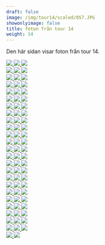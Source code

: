 ```yaml
---  
draft: false  
image: /img/tour14/scaled/057.JPG  
showonlyimage: false  
title: foton från tour 14  
weight: 14  
---
```


Den här sidan visar foton från tour 14.

<div class="col-md-8"> <div class="row">  
<a href="/img/tour14/scaled/001.JPG" data-toggle="lightbox"         data-gallery="example-gallery" class="col-sm-4">
<img src="/img/tour14/thumbs/001.JPG" class="img-fluid"> </a>  
<a href="/img/tour14/scaled/002.JPG" data-toggle="lightbox"         data-gallery="example-gallery" class="col-sm-4">
<img src="/img/tour14/thumbs/002.JPG" class="img-fluid"> </a>  
<a href="/img/tour14/scaled/003.JPG" data-toggle="lightbox"         data-gallery="example-gallery" class="col-sm-4">
<img src="/img/tour14/thumbs/003.JPG" class="img-fluid"> </a> </div>
<div class="row">  
<a href="/img/tour14/scaled/004.JPG" data-toggle="lightbox"         data-gallery="example-gallery" class="col-sm-4">
<img src="/img/tour14/thumbs/004.JPG" class="img-fluid"> </a>  
<a href="/img/tour14/scaled/005.JPG" data-toggle="lightbox"         data-gallery="example-gallery" class="col-sm-4">
<img src="/img/tour14/thumbs/005.JPG" class="img-fluid"> </a>  
<a href="/img/tour14/scaled/006.JPG" data-toggle="lightbox"         data-gallery="example-gallery" class="col-sm-4">
<img src="/img/tour14/thumbs/006.JPG" class="img-fluid"> </a> </div>
<div class="row">  
<a href="/img/tour14/scaled/007.JPG" data-toggle="lightbox"         data-gallery="example-gallery" class="col-sm-4">
<img src="/img/tour14/thumbs/007.JPG" class="img-fluid"> </a>  
<a href="/img/tour14/scaled/008.JPG" data-toggle="lightbox"         data-gallery="example-gallery" class="col-sm-4">
<img src="/img/tour14/thumbs/008.JPG" class="img-fluid"> </a>  
<a href="/img/tour14/scaled/009.JPG" data-toggle="lightbox"         data-gallery="example-gallery" class="col-sm-4">
<img src="/img/tour14/thumbs/009.JPG" class="img-fluid"> </a> </div>
<div class="row">  
<a href="/img/tour14/scaled/010.JPG" data-toggle="lightbox"         data-gallery="example-gallery" class="col-sm-4">
<img src="/img/tour14/thumbs/010.JPG" class="img-fluid"> </a>  
<a href="/img/tour14/scaled/011.JPG" data-toggle="lightbox"         data-gallery="example-gallery" class="col-sm-4">
<img src="/img/tour14/thumbs/011.JPG" class="img-fluid"> </a>  
<a href="/img/tour14/scaled/012.JPG" data-toggle="lightbox"         data-gallery="example-gallery" class="col-sm-4">
<img src="/img/tour14/thumbs/012.JPG" class="img-fluid"> </a> </div>
<div class="row">  
<a href="/img/tour14/scaled/013.JPG" data-toggle="lightbox"         data-gallery="example-gallery" class="col-sm-4">
<img src="/img/tour14/thumbs/013.JPG" class="img-fluid"> </a>  
<a href="/img/tour14/scaled/014.JPG" data-toggle="lightbox"         data-gallery="example-gallery" class="col-sm-4">
<img src="/img/tour14/thumbs/014.JPG" class="img-fluid"> </a>  
<a href="/img/tour14/scaled/015.JPG" data-toggle="lightbox"         data-gallery="example-gallery" class="col-sm-4">
<img src="/img/tour14/thumbs/015.JPG" class="img-fluid"> </a> </div>
<div class="row">  
<a href="/img/tour14/scaled/016.JPG" data-toggle="lightbox"         data-gallery="example-gallery" class="col-sm-4">
<img src="/img/tour14/thumbs/016.JPG" class="img-fluid"> </a>  
<a href="/img/tour14/scaled/017.JPG" data-toggle="lightbox"         data-gallery="example-gallery" class="col-sm-4">
<img src="/img/tour14/thumbs/017.JPG" class="img-fluid"> </a>  
<a href="/img/tour14/scaled/018.JPG" data-toggle="lightbox"         data-gallery="example-gallery" class="col-sm-4">
<img src="/img/tour14/thumbs/018.JPG" class="img-fluid"> </a> </div>
<div class="row">  
<a href="/img/tour14/scaled/019.JPG" data-toggle="lightbox"         data-gallery="example-gallery" class="col-sm-4">
<img src="/img/tour14/thumbs/019.JPG" class="img-fluid"> </a>  
<a href="/img/tour14/scaled/020.JPG" data-toggle="lightbox"         data-gallery="example-gallery" class="col-sm-4">
<img src="/img/tour14/thumbs/020.JPG" class="img-fluid"> </a>  
<a href="/img/tour14/scaled/021.JPG" data-toggle="lightbox"         data-gallery="example-gallery" class="col-sm-4">
<img src="/img/tour14/thumbs/021.JPG" class="img-fluid"> </a> </div>
<div class="row">  
<a href="/img/tour14/scaled/022.JPG" data-toggle="lightbox"         data-gallery="example-gallery" class="col-sm-4">
<img src="/img/tour14/thumbs/022.JPG" class="img-fluid"> </a>  
<a href="/img/tour14/scaled/023.JPG" data-toggle="lightbox"         data-gallery="example-gallery" class="col-sm-4">
<img src="/img/tour14/thumbs/023.JPG" class="img-fluid"> </a>  
<a href="/img/tour14/scaled/024.JPG" data-toggle="lightbox"         data-gallery="example-gallery" class="col-sm-4">
<img src="/img/tour14/thumbs/024.JPG" class="img-fluid"> </a> </div>
<div class="row">  
<a href="/img/tour14/scaled/025.JPG" data-toggle="lightbox"         data-gallery="example-gallery" class="col-sm-4">
<img src="/img/tour14/thumbs/025.JPG" class="img-fluid"> </a>  
<a href="/img/tour14/scaled/026.JPG" data-toggle="lightbox"         data-gallery="example-gallery" class="col-sm-4">
<img src="/img/tour14/thumbs/026.JPG" class="img-fluid"> </a>  
<a href="/img/tour14/scaled/027.JPG" data-toggle="lightbox"         data-gallery="example-gallery" class="col-sm-4">
<img src="/img/tour14/thumbs/027.JPG" class="img-fluid"> </a> </div>
<div class="row">  
<a href="/img/tour14/scaled/028.JPG" data-toggle="lightbox"         data-gallery="example-gallery" class="col-sm-4">
<img src="/img/tour14/thumbs/028.JPG" class="img-fluid"> </a>  
<a href="/img/tour14/scaled/029.JPG" data-toggle="lightbox"         data-gallery="example-gallery" class="col-sm-4">
<img src="/img/tour14/thumbs/029.JPG" class="img-fluid"> </a>  
<a href="/img/tour14/scaled/030.JPG" data-toggle="lightbox"         data-gallery="example-gallery" class="col-sm-4">
<img src="/img/tour14/thumbs/030.JPG" class="img-fluid"> </a> </div>
<div class="row">  
<a href="/img/tour14/scaled/031.JPG" data-toggle="lightbox"         data-gallery="example-gallery" class="col-sm-4">
<img src="/img/tour14/thumbs/031.JPG" class="img-fluid"> </a>  
<a href="/img/tour14/scaled/032.JPG" data-toggle="lightbox"         data-gallery="example-gallery" class="col-sm-4">
<img src="/img/tour14/thumbs/032.JPG" class="img-fluid"> </a>  
<a href="/img/tour14/scaled/033.JPG" data-toggle="lightbox"         data-gallery="example-gallery" class="col-sm-4">
<img src="/img/tour14/thumbs/033.JPG" class="img-fluid"> </a> </div>
<div class="row">  
<a href="/img/tour14/scaled/034.JPG" data-toggle="lightbox"         data-gallery="example-gallery" class="col-sm-4">
<img src="/img/tour14/thumbs/034.JPG" class="img-fluid"> </a>  
<a href="/img/tour14/scaled/035.JPG" data-toggle="lightbox"         data-gallery="example-gallery" class="col-sm-4">
<img src="/img/tour14/thumbs/035.JPG" class="img-fluid"> </a>  
<a href="/img/tour14/scaled/036.JPG" data-toggle="lightbox"         data-gallery="example-gallery" class="col-sm-4">
<img src="/img/tour14/thumbs/036.JPG" class="img-fluid"> </a> </div>
<div class="row">  
<a href="/img/tour14/scaled/037.JPG" data-toggle="lightbox"         data-gallery="example-gallery" class="col-sm-4">
<img src="/img/tour14/thumbs/037.JPG" class="img-fluid"> </a>  
<a href="/img/tour14/scaled/038.JPG" data-toggle="lightbox"         data-gallery="example-gallery" class="col-sm-4">
<img src="/img/tour14/thumbs/038.JPG" class="img-fluid"> </a>  
<a href="/img/tour14/scaled/039.JPG" data-toggle="lightbox"         data-gallery="example-gallery" class="col-sm-4">
<img src="/img/tour14/thumbs/039.JPG" class="img-fluid"> </a> </div>
<div class="row">  
<a href="/img/tour14/scaled/040.JPG" data-toggle="lightbox"         data-gallery="example-gallery" class="col-sm-4">
<img src="/img/tour14/thumbs/040.JPG" class="img-fluid"> </a>  
<a href="/img/tour14/scaled/041.JPG" data-toggle="lightbox"         data-gallery="example-gallery" class="col-sm-4">
<img src="/img/tour14/thumbs/041.JPG" class="img-fluid"> </a>  
<a href="/img/tour14/scaled/042.JPG" data-toggle="lightbox"         data-gallery="example-gallery" class="col-sm-4">
<img src="/img/tour14/thumbs/042.JPG" class="img-fluid"> </a> </div>
<div class="row">  
<a href="/img/tour14/scaled/043.JPG" data-toggle="lightbox"         data-gallery="example-gallery" class="col-sm-4">
<img src="/img/tour14/thumbs/043.JPG" class="img-fluid"> </a>  
<a href="/img/tour14/scaled/044.JPG" data-toggle="lightbox"         data-gallery="example-gallery" class="col-sm-4">
<img src="/img/tour14/thumbs/044.JPG" class="img-fluid"> </a>  
<a href="/img/tour14/scaled/045.JPG" data-toggle="lightbox"         data-gallery="example-gallery" class="col-sm-4">
<img src="/img/tour14/thumbs/045.JPG" class="img-fluid"> </a> </div>
<div class="row">  
<a href="/img/tour14/scaled/046.JPG" data-toggle="lightbox"         data-gallery="example-gallery" class="col-sm-4">
<img src="/img/tour14/thumbs/046.JPG" class="img-fluid"> </a>  
<a href="/img/tour14/scaled/047.JPG" data-toggle="lightbox"         data-gallery="example-gallery" class="col-sm-4">
<img src="/img/tour14/thumbs/047.JPG" class="img-fluid"> </a>  
<a href="/img/tour14/scaled/048.JPG" data-toggle="lightbox"         data-gallery="example-gallery" class="col-sm-4">
<img src="/img/tour14/thumbs/048.JPG" class="img-fluid"> </a> </div>
<div class="row">  
<a href="/img/tour14/scaled/049.JPG" data-toggle="lightbox"         data-gallery="example-gallery" class="col-sm-4">
<img src="/img/tour14/thumbs/049.JPG" class="img-fluid"> </a>  
<a href="/img/tour14/scaled/050.JPG" data-toggle="lightbox"         data-gallery="example-gallery" class="col-sm-4">
<img src="/img/tour14/thumbs/050.JPG" class="img-fluid"> </a>  
<a href="/img/tour14/scaled/051.JPG" data-toggle="lightbox"         data-gallery="example-gallery" class="col-sm-4">
<img src="/img/tour14/thumbs/051.JPG" class="img-fluid"> </a> </div>
<div class="row">  
<a href="/img/tour14/scaled/052.JPG" data-toggle="lightbox"         data-gallery="example-gallery" class="col-sm-4">
<img src="/img/tour14/thumbs/052.JPG" class="img-fluid"> </a>  
<a href="/img/tour14/scaled/053.JPG" data-toggle="lightbox"         data-gallery="example-gallery" class="col-sm-4">
<img src="/img/tour14/thumbs/053.JPG" class="img-fluid"> </a>  
<a href="/img/tour14/scaled/054.JPG" data-toggle="lightbox"         data-gallery="example-gallery" class="col-sm-4">
<img src="/img/tour14/thumbs/054.JPG" class="img-fluid"> </a> </div>
<div class="row">  
<a href="/img/tour14/scaled/055.JPG" data-toggle="lightbox"         data-gallery="example-gallery" class="col-sm-4">
<img src="/img/tour14/thumbs/055.JPG" class="img-fluid"> </a>  
<a href="/img/tour14/scaled/056.JPG" data-toggle="lightbox"         data-gallery="example-gallery" class="col-sm-4">
<img src="/img/tour14/thumbs/056.JPG" class="img-fluid"> </a>  
<a href="/img/tour14/scaled/057.JPG" data-toggle="lightbox"         data-gallery="example-gallery" class="col-sm-4">
<img src="/img/tour14/thumbs/057.JPG" class="img-fluid"> </a> </div>
<div class="row">  
<a href="/img/tour14/scaled/058.JPG" data-toggle="lightbox"         data-gallery="example-gallery" class="col-sm-4">
<img src="/img/tour14/thumbs/058.JPG" class="img-fluid"> </a>  
<a href="/img/tour14/scaled/059.JPG" data-toggle="lightbox"         data-gallery="example-gallery" class="col-sm-4">
<img src="/img/tour14/thumbs/059.JPG" class="img-fluid"> </a>  
<a href="/img/tour14/scaled/060.JPG" data-toggle="lightbox"         data-gallery="example-gallery" class="col-sm-4">
<img src="/img/tour14/thumbs/060.JPG" class="img-fluid"> </a> </div>
<div class="row">  
<a href="/img/tour14/scaled/061.JPG" data-toggle="lightbox"         data-gallery="example-gallery" class="col-sm-4">
<img src="/img/tour14/thumbs/061.JPG" class="img-fluid"> </a>  
<a href="/img/tour14/scaled/062.JPG" data-toggle="lightbox"         data-gallery="example-gallery" class="col-sm-4">
<img src="/img/tour14/thumbs/062.JPG" class="img-fluid"> </a>  
<a href="/img/tour14/scaled/063.JPG" data-toggle="lightbox"         data-gallery="example-gallery" class="col-sm-4">
<img src="/img/tour14/thumbs/063.JPG" class="img-fluid"> </a> </div>
<div class="row">  
<a href="/img/tour14/scaled/064.JPG" data-toggle="lightbox"         data-gallery="example-gallery" class="col-sm-4">
<img src="/img/tour14/thumbs/064.JPG" class="img-fluid"> </a>  
<a href="/img/tour14/scaled/065.JPG" data-toggle="lightbox"         data-gallery="example-gallery" class="col-sm-4">
<img src="/img/tour14/thumbs/065.JPG" class="img-fluid"> </a>  
<a href="/img/tour14/scaled/066.JPG" data-toggle="lightbox"         data-gallery="example-gallery" class="col-sm-4">
<img src="/img/tour14/thumbs/066.JPG" class="img-fluid"> </a> </div>
<div class="row">  
<a href="/img/tour14/scaled/067.JPG" data-toggle="lightbox"         data-gallery="example-gallery" class="col-sm-4">
<img src="/img/tour14/thumbs/067.JPG" class="img-fluid"> </a>  
<a href="/img/tour14/scaled/068.JPG" data-toggle="lightbox"         data-gallery="example-gallery" class="col-sm-4">
<img src="/img/tour14/thumbs/068.JPG" class="img-fluid"> </a>  
<a href="/img/tour14/scaled/069.JPG" data-toggle="lightbox"         data-gallery="example-gallery" class="col-sm-4">
<img src="/img/tour14/thumbs/069.JPG" class="img-fluid"> </a> </div>
<div class="row">  
<a href="/img/tour14/scaled/070.JPG" data-toggle="lightbox"         data-gallery="example-gallery" class="col-sm-4">
<img src="/img/tour14/thumbs/070.JPG" class="img-fluid"> </a>  
<a href="/img/tour14/scaled/071.JPG" data-toggle="lightbox"         data-gallery="example-gallery" class="col-sm-4">
<img src="/img/tour14/thumbs/071.JPG" class="img-fluid"> </a>  
<a href="/img/tour14/scaled/072.JPG" data-toggle="lightbox"         data-gallery="example-gallery" class="col-sm-4">
<img src="/img/tour14/thumbs/072.JPG" class="img-fluid"> </a> </div>
<div class="row">  
<a href="/img/tour14/scaled/073.JPG" data-toggle="lightbox"         data-gallery="example-gallery" class="col-sm-4">
<img src="/img/tour14/thumbs/073.JPG" class="img-fluid"> </a>  
<a href="/img/tour14/scaled/074.JPG" data-toggle="lightbox"         data-gallery="example-gallery" class="col-sm-4">
<img src="/img/tour14/thumbs/074.JPG" class="img-fluid"> </a> </div>
</div>
